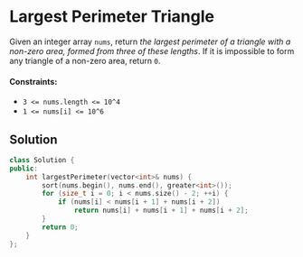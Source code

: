 # Largest Perimeter Triangle
Given an integer array `nums`, return *the largest perimeter of a triangle with a non-zero area, formed from three of these lengths*. If it is impossible to form any triangle of a non-zero area, return `0`.

#### Constraints:
- `3 <= nums.length <= 10^4`
- `1 <= nums[i] <= 10^6`

## Solution
```cpp
class Solution {
public:
    int largestPerimeter(vector<int>& nums) {
        sort(nums.begin(), nums.end(), greater<int>());
        for (size_t i = 0; i < nums.size() - 2; ++i) {
            if (nums[i] < nums[i + 1] + nums[i + 2]) 
                return nums[i] + nums[i + 1] + nums[i + 2];
        }
        return 0;
    }
};
```